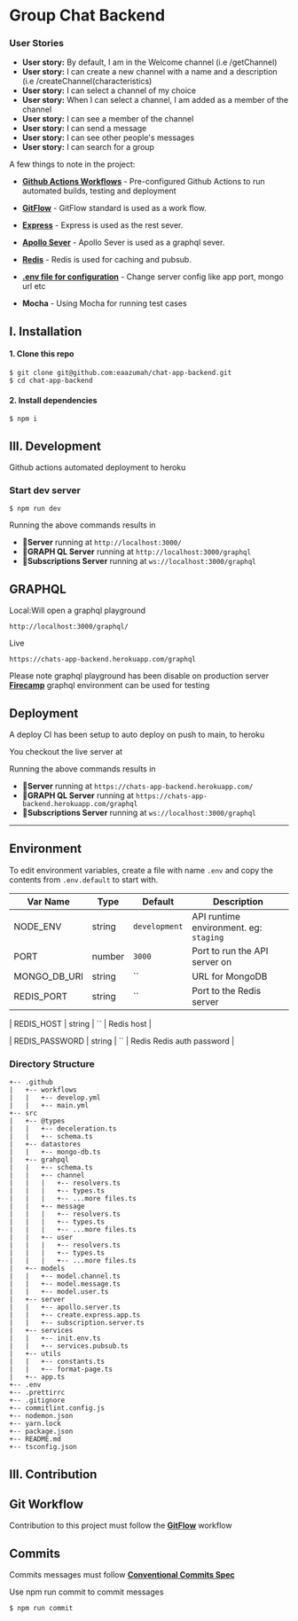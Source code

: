 # Group Chat Backend

### **User Stories**

-   **User story:** By default, I am in the Welcome channel (i.e /getChannel)
-   **User story:** I can create a new channel with a name and a description (i.e /createChannel(characteristics)
-   **User story:** I can select a channel of my choice
-   **User story:** When I can select a channel, I am added as a member of the channel
-   **User story:** I can see a member of the channel
-   **User story:** I can send a message
-   **User story:** I can see other people's messages
-   **User story:** I can search for a group

A few things to note in the project:

-   **[Github Actions Workflows](https://github.com/sidhantpanda/docker-express-typescript-boilerplate/tree/master/.github/workflows)** -
    Pre-configured Github Actions to run automated builds, testing and deployment
-   **[GitFlow](https://www.atlassian.com/git/tutorials/comparing-workflows/gitflow-workflow#:~:text=Gitflow%20is%20a%20legacy%20Git,software%20development%20and%20DevOps%20practices.)** -
    GitFlow standard is used as a work flow.

-   **[Express](https://socket.io/)** - Express is used as the rest sever.

-   **[Apollo Sever](https://www.apollographql.com/docs/apollo-server/)** - Apollo Sever is used as a graphql sever.

-   **[Redis](https://redis.com/)** - Redis is used for caching and pubsub.

-   **[.env file for configuration](#environment)** - Change server config like app port, mongo url etc

-   **Mocha** - Using Mocha for running test cases

## I. Installation

#### 1. Clone this repo

```
$ git clone git@github.com:eaazumah/chat-app-backend.git
$ cd chat-app-backend
```

#### 2. Install dependencies

```
$ npm i
```

## III. Development

Github actions automated deployment to heroku

### Start dev server

```
$ npm run dev
```

Running the above commands results in

-   🚀**Server** running at `http://localhost:3000/`
-   🚀**GRAPH QL Server** running at `http://localhost:3000/graphql`
-   🚀**Subscriptions Server** running at `ws://localhost:3000/graphql`

## GRAPHQL

Local:Will open a graphql playground

```
http://localhost:3000/graphql/
```

Live

```
https://chats-app-backend.herokuapp.com/graphql
```

Please note graphql playground has been disable on production server **[Firecamp](https://firecamp.io/)** graphql
environment can be used for testing

## Deployment

A deploy CI has been setup to auto deploy on push to main, to heroku

You checkout the live server at

Running the above commands results in

-   🚀**Server** running at `https://chats-app-backend.herokuapp.com/`
-   🚀**GRAPH QL Server** running at `https://chats-app-backend.herokuapp.com/graphql`
-   🚀**Subscriptions Server** running at `ws://localhost:3000/graphql`

---

## Environment

To edit environment variables, create a file with name `.env` and copy the contents from `.env.default` to start with.

| Var Name     | Type   | Default       | Description                            |
| ------------ | ------ | ------------- | -------------------------------------- |
| NODE_ENV     | string | `development` | API runtime environment. eg: `staging` |
| PORT         | number | `3000`        | Port to run the API server on          |
| MONGO_DB_URI | string | ``            | URL for MongoDB                        |
| REDIS_PORT   | string | ``            | Port to the Redis server               |

| REDIS_HOST | string | `` | Redis host |

| REDIS_PASSWORD | string | `` | Redis Redis auth password |

### Directory Structure

```
+-- .github
|   +-- workflows
|   |   +-- develop.yml
|   |   +-- main.yml
+-- src
|   +-- @types
|   |   +-- deceleration.ts
|   |   +-- schema.ts
|   +-- datastores
|   |   +-- mongo-db.ts
|   +-- grahpql
|   |   +-- schema.ts
|   |   +-- channel
|   |   |   +-- resolvers.ts
|   |   |   +-- types.ts
|   |   |   +-- ...more files.ts
|   |   +-- message
|   |   |   +-- resolvers.ts
|   |   |   +-- types.ts
|   |   |   +-- ...more files.ts
|   |   +-- user
|   |   |   +-- resolvers.ts
|   |   |   +-- types.ts
|   |   |   +-- ...more files.ts
|   +-- models
|   |   +-- model.channel.ts
|   |   +-- model.message.ts
|   |   +-- model.user.ts
|   +-- server
|   |   +-- apollo.server.ts
|   |   +-- create.express.app.ts
|   |   +-- subscription.server.ts
|   +-- services
|   |   +-- init.env.ts
|   |   +-- services.pubsub.ts
|   +-- utils
|   |   +-- constants.ts
|   |   +-- format-page.ts
|   +-- app.ts
+-- .env
+-- .prettirrc
+-- .gitignore
+-- commitlint.config.js
+-- nodemon.json
+-- yarn.lock
+-- package.json
+-- README.md
+-- tsconfig.json

```

## III. Contribution

## Git Workflow

Contribution to this project must follow the
**[GitFlow](https://www.atlassian.com/git/tutorials/comparing-workflows/gitflow-workflow#:~:text=Gitflow%20is%20a%20legacy%20Git,software%20development%20and%20DevOps%20practices.)**
workflow

## Commits

Commits messages must follow **[Conventional Commits Spec](https://www.conventionalcommits.org/en/v1.0.0/)**

Use npm run commit to commit messages

```
$ npm run commit
```
